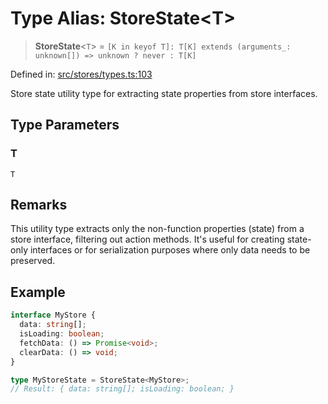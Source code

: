 # Type Alias: StoreState\<T\>

> **StoreState**\<`T`\> = `` [K in keyof T]: T[K] extends (arguments_: unknown[]) => unknown ? never : T[K] ``

Defined in: [src/stores/types.ts:103](https://github.com/Nick2bad4u/Uptime-Watcher/blob/8a1973382d5fe14c52996ecda381894eb7ecd4a6/src/stores/types.ts#L103)

Store state utility type for extracting state properties from store interfaces.

## Type Parameters

### T

`T`

## Remarks

This utility type extracts only the non-function properties (state) from a store
interface, filtering out action methods. It's useful for creating state-only
interfaces or for serialization purposes where only data needs to be preserved.

## Example

```typescript
interface MyStore {
  data: string[];
  isLoading: boolean;
  fetchData: () => Promise<void>;
  clearData: () => void;
}

type MyStoreState = StoreState<MyStore>;
// Result: { data: string[]; isLoading: boolean; }
```
